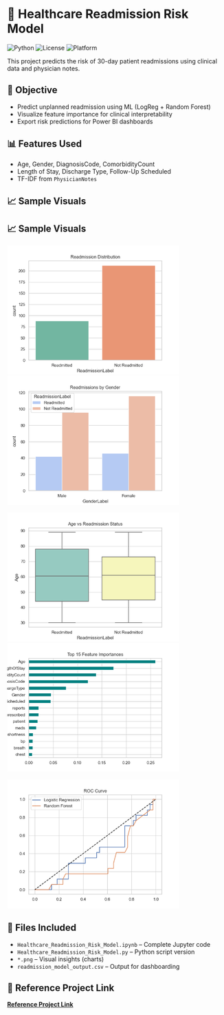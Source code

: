 # 🏥 Healthcare Readmission Risk Model

![Python](https://img.shields.io/badge/Python-3.10-blue)
![License](https://img.shields.io/badge/License-MIT-green)
![Platform](https://img.shields.io/badge/Platform-Jupyter-orange)

This project predicts the risk of 30-day patient readmissions using clinical data and physician notes.

## 📌 Objective
- Predict unplanned readmission using ML (LogReg + Random Forest)
- Visualize feature importance for clinical interpretability
- Export risk predictions for Power BI dashboards

## 📊 Features Used
- Age, Gender, DiagnosisCode, ComorbidityCount
- Length of Stay, Discharge Type, Follow-Up Scheduled
- TF-IDF from `PhysicianNotes`

## 📈 Sample Visuals

## 📈 Sample Visuals

<p float="left">
  <img src="readmission_distribution.png" width="400"/>
  <img src="gender_vs_readmission.png" width="400"/>
</p>

<p float="left">
  <img src="age_vs_readmission.png" width="400"/>
  <img src="feature_importance.png" width="400"/>
</p>

<p float="left">
  <img src="roc_curve.png" width="400"/>
</p>

## 📁 Files Included
- `Healthcare_Readmission_Risk_Model.ipynb` – Complete Jupyter code
- `Healthcare_Readmission_Risk_Model.py` – Python script version
- `*.png` – Visual insights (charts)
- `readmission_model_output.csv` – Output for dashboarding

## 📎 Reference Project Link
**[Reference Project Link](https://github.com/vineethasusan/Healthcare-Readmission-Risk-Model)**
